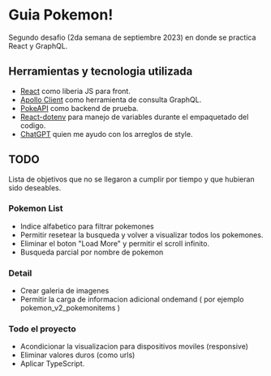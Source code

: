 # Guia Pokemon!
Segundo desafio (2da semana de septiembre 2023) en donde se practica React y GraphQL.

## Herramientas y tecnologia utilizada
- [React](https://react.dev/) como liberia JS para front.
- [Apollo Client](https://www.apollographql.com/docs/react/) como herramienta de consulta GraphQL.
- [PokeAPI](https://pokeapi.co/) como backend de prueba.
- [React-dotenv](https://www.npmjs.com/package/react-dotenv) para manejo de variables durante el empaquetado del codigo.
- [ChatGPT](https://chat.openai.com/) quien me ayudo con los arreglos de style. 

## TODO
Lista de objetivos que no se llegaron a cumplir por tiempo y que hubieran sido deseables.

### Pokemon List
- Indice alfabetico para filtrar pokemones
- Permitir resetear la busqueda y volver a visualizar todos los pokemones.
- Eliminar el boton "Load More" y permitir el scroll infinito.
- Busqueda parcial por nombre de pokemon

### Detail
- Crear galeria de imagenes
- Permitir la carga de informacion adicional ondemand ( por ejemplo pokemon_v2_pokemonitems )

### Todo el proyecto
 - Acondicionar la visualizacion para dispositivos moviles (responsive)
 - Eliminar valores duros (como urls)
 - Aplicar TypeScript.